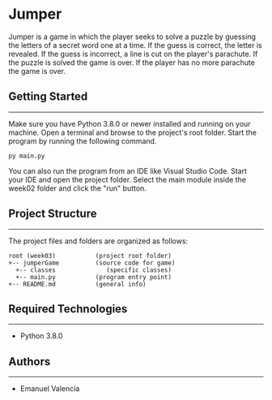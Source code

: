 # Jumper
Jumper is a game in which the player seeks to solve a puzzle by guessing the letters of a secret word one at a time. 
If the guess is correct, the letter is revealed.
If the guess is incorrect, a line is cut on the player's parachute.
If the puzzle is solved the game is over.
If the player has no more parachute the game is over.

## Getting Started
---
Make sure you have Python 3.8.0 or newer installed and running on your machine. Open a terminal and 
browse to the project's root folder. Start the program by running the following command.
```
py main.py
```
You can also run the program from an IDE like Visual Studio Code. Start your IDE and open the 
project folder. Select the main module inside the week02 folder and click the "run" button.

## Project Structure
---
The project files and folders are organized as follows:
```
root (week03)           (project root folder)
+-- jumperGame          (source code for game)
  +-- classes              (specific classes)
  +-- main.py           (program entry point)
+-- README.md           (general info)
```

## Required Technologies
---
* Python 3.8.0

## Authors
---
* Emanuel Valencia
